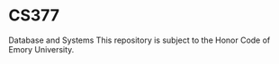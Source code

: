 # CS377
<p>Database and Systems
This repository is subject to the Honor Code of Emory University. 
</p>
